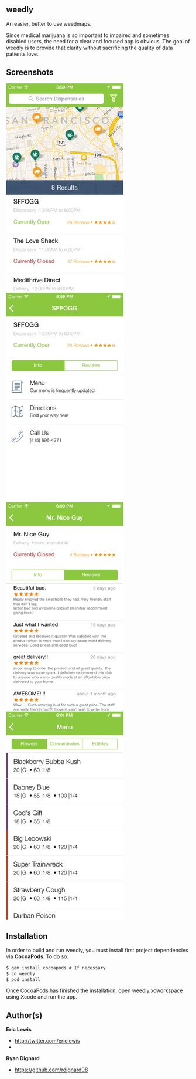 ## weedly
An easier, better to use weedmaps.

Since medical marijuana is so important to impaired and sometimes disabled users, the need for a clear and focused app is obvious. The goal of weedly is to provide that clarity without sacrificing the quality of data patients love.

## Screenshots
<img src="https://raw.githubusercontent.com/ericlewis/weedly/master/Screenshots/ss1.png" alt="weedly" width="320" height="568" />
&nbsp;
<img src="https://raw.githubusercontent.com/ericlewis/weedly/master/Screenshots/ss2.png" alt="weedly" width="320" height="568" />
&nbsp;
<img src="https://raw.githubusercontent.com/ericlewis/weedly/master/Screenshots/ss3.png" alt="weedly" width="320" height="568" />
&nbsp;
<img src="https://raw.githubusercontent.com/ericlewis/weedly/master/Screenshots/ss4.png" alt="weedly" width="320" height="568" />

## Installation
In order to build and run weedly, you must install first project dependencies via **CocoaPods**. To do so:
```
$ gem install cocoapods # If necessary
$ cd weedly
$ pod install
```
Once CocoaPods has finished the installation, open weedly.xcworkspace using Xcode and run the app.

## Author(s)
**Eric Lewis**
+ http://twitter.com/ericlewis
+ 
**Ryan Dignard**
+ https://github.com/rdignard08
